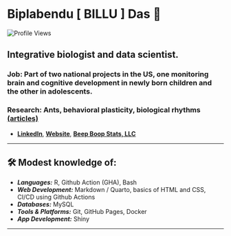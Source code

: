# Biplabendu [ BILLU ] Das 🐜

![Profile Views](https://komarev.com/ghpvc/?username=biplabendu&color=blue)

## Integrative biologist and data scientist.

### **Job**: Part of two national projects in the US, one monitoring brain and cognitive development in newly born children and the other in adolescents.

### Research: Ants, behavioral plasticity, biological rhythms [(articles)](https://scholar.google.co.in/citations?user=Xrx37IoAAAAJ&hl)

- [**LinkedIn**](https://linkedin.com/in/biplabendu), [**Website**](https://biplabendu.github.io/homepage), [**Beep Boop Stats, LLC**](https://www.beepboopstats.com/)

---

## 🛠️ Modest knowledge of:

- _**Languages:**_ R, Github Action (GHA), Bash
- _**Web Development:**_ Markdown / Quarto, basics of HTML and CSS, CI/CD using Github Actions
- _**Databases:**_ MySQL
- _**Tools & Platforms:**_ Git, GitHub Pages, Docker
- _**App Development:**_ Shiny

---
